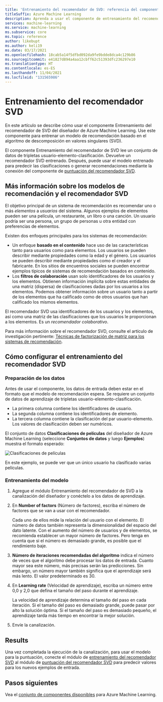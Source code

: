```yaml
---
title: 'Entrenamiento del recomendador de SVD: referencia del componente'
titleSuffix: Azure Machine Learning
description: Aprenda a usar el componente de entrenamiento del recomendador SVD en Azure Machine Learning para entrenar a un recomendador bayesiano con el algoritmo SVD.
services: machine-learning
ms.service: machine-learning
ms.subservice: core
ms.topic: reference
author: likebupt
ms.author: keli19
ms.date: 03/17/2021
ms.openlocfilehash: 18cab5a14f5dfbd092da9fe9bdde8dca4c129b86
ms.sourcegitcommit: e41827d894a4aa12cbff62c51393dfc236297e10
ms.translationtype: HT
ms.contentlocale: es-ES
ms.lasthandoff: 11/04/2021
ms.locfileid: "131565986"
---
```

# <a name="train-svd-recommender"></a>Entrenamiento del recomendador SVD

En este artículo se describe cómo usar el componente Entrenamiento del recomendador de SVD del diseñador de Azure Machine Learning. Use este componente para entrenar un modelo de recomendación basado en el algoritmo de descomposición en valores singulares (SVD).  

El componente Entrenamiento del recomendador de SVD lee un conjunto de datos de tripletas usuario-elemento-clasificación. Devuelve un recomendador SVD entrenado. Después, puede usar el modelo entrenado para predecir las clasificaciones o generar recomendaciones mediante la conexión del componente de [puntuación del recomendador SVD](score-svd-recommender.md).  


  
## <a name="more-about-recommendation-models-and-the-svd-recommender"></a>Más información sobre los modelos de recomendación y el recomendador SVD  

El objetivo principal de un sistema de recomendación es recomendar uno o más *elementos* a *usuarios* del sistema. Algunos ejemplos de elementos pueden ser una película, un restaurante, un libro o una canción. Un usuario podría ser una persona, un grupo de personas u otra entidad con preferencias de elementos.  

Existen dos enfoques principales para los sistemas de recomendación: 

+ Un enfoque **basado en el contenido** hace uso de las características tanto para usuarios como para elementos. Los usuarios se pueden describir mediante propiedades como la edad y el género. Los usuarios se pueden describir mediante propiedades como el creador y el fabricante. En los sitios de encuentros sociales se pueden encontrar ejemplos típicos de sistemas de recomendación basados en contenido. 
+ Los **filtros de colaboración** usan solo identificadores de los usuarios y los elementos. Obtienen información implícita sobre estas entidades de una matriz (dispersa) de clasificaciones dadas por los usuarios a los elementos. Podemos obtener información sobre un usuario tanto a partir de los elementos que ha calificado como de otros usuarios que han calificado los mismos elementos.  

El recomendador SVD usa identificadores de los usuarios y los elementos, así como una matriz de las clasificaciones que los usuarios le proporcionan a los elementos. Es un *recomendador colaborativo*. 

Para más información sobre el recomendador SVD, consulte el artículo de investigación pertinente: [Técnicas de factorización de matriz para los sistemas de recomendación](https://datajobs.com/data-science-repo/Recommender-Systems-[Netflix].pdf).


## <a name="how-to-configure-train-svd-recommender"></a>Cómo configurar el entrenamiento del recomendador SVD  

### <a name="prepare-data"></a>Preparación de los datos

Antes de usar el componente, los datos de entrada deben estar en el formato que el modelo de recomendación espera. Se requiere un conjunto de datos de aprendizaje de tripletas usuario-elemento-clasificación.

+ La primera columna contiene los identificadores de usuario.
+ La segunda columna contiene los identificadores de elemento.
+ La tercera columna contiene la clasificación del par usuario-elemento. Los valores de clasificación deben ser numéricos.  

El conjunto de datos **Clasificaciones de películas** del diseñador de Azure Machine Learning (seleccione **Conjuntos de datos** y luego **Ejemplos**) muestra el formato esperado:

![Clasificaciones de películas](media/module/movie-ratings-dataset.png)

En este ejemplo, se puede ver que un único usuario ha clasificado varias películas. 

### <a name="train-the-model"></a>Entrenamiento del modelo

1.  Agregue el módulo Entrenamiento del recomendador de SVD a la canalización del diseñador y conéctelo a los datos de aprendizaje.  
   
2.  En **Number of factors** (Número de factores), escriba el número de factores que se van a usar con el recomendador.  
    
    Cada uno de ellos mide la relación del usuario con el elemento. El número de datos también representa la dimensionalidad del espacio del dato latente. Con el aumento del número de usuarios y de elementos, se recomienda establecer un mayor número de factores. Pero tenga en cuenta que si el número es demasiado grande, es posible que el rendimiento baje.
    
3.  **Número de iteraciones recomendadas del algoritmo** indica el número de veces que el algoritmo debe procesar los datos de entrada. Cuanto mayor sea este número, más precisas serán las predicciones. Sin embargo, un número mayor también significa que el aprendizaje será más lento. El valor predeterminado es 30.

4.  En **Learning rate** (Velocidad de aprendizaje), escriba un número entre 0,0 y 2,0 que defina el tamaño del paso durante el aprendizaje.

    La velocidad de aprendizaje determina el tamaño del paso en cada iteración. Si el tamaño del paso es demasiado grande, puede pasar por alto la solución óptima. Si el tamaño del paso es demasiado pequeño, el aprendizaje tarda más tiempo en encontrar la mejor solución. 
  
5.  Envíe la canalización.  

## <a name="results"></a>Results

Una vez completada la ejecución de la canalización, para usar el modelo para la puntuación, conecte el módulo de [entrenamiento del recomendador SVD](train-svd-recommender.md) al módulo de [puntuación del recomendador SVD](score-svd-recommender.md) para predecir valores para los nuevos ejemplos de entrada.

## <a name="next-steps"></a>Pasos siguientes

Vea el [conjunto de componentes disponibles](component-reference.md) para Azure Machine Learning. 
